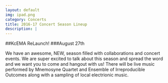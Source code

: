 ```yaml
---
layout: default
img: ipad.png
category: Concerts
title: 2016-17 Concert Season Lineup
description: |
---
```


##KcEMA ReLaunch!
###August 27th

We have an awesome, NEW, season filled with collaborations and concert events. We are super excited to talk about this season and spread the word and we want you to come and hangout with us! There will be live music performed by Mnemosyne Quartet and Ensemble of Irreproducible Outcomes along with a sampling of local electrionic music. 